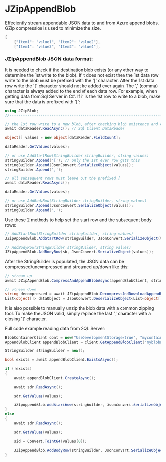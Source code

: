 # JZipAppendBlob

Effeciently stream appendable JSON data to and from Azure append blobs. GZip compression is used to minimize the size.

```javascript
[
	["Item1": "value1", "Item2": "value2"],
	["Item1": "value3", "Item2": "value4"],
```

### JZipAppendBlob JSON data format:

It is needed to check if the destination blob exists (or any other way to determine the 1st write to the blob). If it does not exist then the 1st data row write to the blob must be prefixed with the '[' character. After the 1st data row write the '[' character should not be added ever again. The ',' (comma) character is always added to the end of each data row. For example, when getting data from Sql Server in C#. If it is the 1st row to write to a blob, make sure that the data is prefixed with '[':

```cs
using JZipBlob;
//----------------------------------------------------------------------------

// the 1st row write to a new blob, after checking blob existence and creation
await dataReader.ReadAsync(); // Sql Client DataReader

object[] values = new object[dataReader.FieldCount];

dataReader.GetValues(values);

// or use AddStartRow(StringBuilder stringBuilder, string values)
stringBuilder.Append('['); // only the 1st ever row gets this
stringBuilder.Append(JsonConvert.SerializeObject(values));
stringBuilder.Append(',');

// all subsequent rows must leave out the prefixed [
await dataReader.ReadAsync();

dataReader.GetValues(values);

// or use AddBodyRow(StringBuilder stringBuilder, string values)
stringBuilder.Append(JsonConvert.SerializeObject(values));
stringBuilder.Append(',');
```
Use these 2 methods to help set the start row and the subsequent body rows:

```cs
// AddStartRow(StringBuilder stringBuilder, string values)
JZipAppendBlob.AddStartRow(stringBuilder, JsonConvert.SerializeObject(values));

// AddBodyRow(StringBuilder stringBuilder, string values)
JZipAppendBlob.AddBodyRow(sb, JsonConvert.SerializeObject(values));
```

After the StringBuilder is populated, the JSON data can be compressed/uncompressed and streamed up/down like this:

```cs
// stream up
await JZipAppendBlob.CompressAndAppendBlobAsync(appendBlobClient, stringBuilder.ToString());

// stream down
string decompressed = await JZipAppendBlob.DecompressAndDownloadAppendBlobAsync(blocClient);
List<object[]> dataObject = JsonConvert.DeserializeObject<List<object[]>>(decompressed);
```

It is also possible to manually unzip the blob data with a common zipping tool. To make the JSON valid, simply replace the last ',' character with a closing ']' character.

Full code example reading data from SQL Server:
```cs
BlobContainerClient cont = new("UseDevelopmentStorage=true", "mycontainername");
AppendBlobClient appendBlobClient = client.GetAppendBlobClient("myblobname");

StringBuilder stringBuilder = new();

bool exists = await appendBlobClient.ExistsAsync();

if (!exists)
{
    await appendBlobClient.CreateAsync();

    await sdr.ReadAsync();

    sdr.GetValues(values);

    JZipAppendBlob.AddStartRow(stringBuilder, JsonConvert.SerializeObject(values));
}
else
{
    await sdr.ReadAsync();

    sdr.GetValues(values);

    sid = Convert.ToInt64(values[0]);

    JZipAppendBlob.AddBodyRow(stringBuilder, JsonConvert.SerializeObject(values));
}
```
